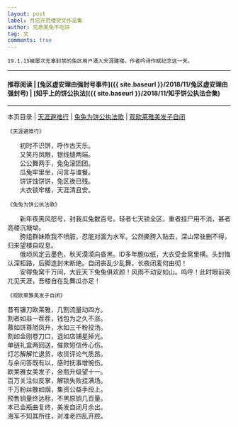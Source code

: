 ```yaml
---
layout: post
label: 月宫开荒楼贺文作品集
author: 荒原美兔不吃饼
tag: 文
comments: true
---
```


    19.1.15被屡次无辜封禁的兔区用户涌入天涯建楼。作者吟诗作赋纪念这一天。

---
#### 推荐阅读 | [兔区虚安理由强封号事件]({{ site.baseurl }}/2018/11/兔区虚安理由强封号) | [知乎上的饼公执法]({{ site.baseurl }}/2018/11/知乎饼公执法合集)
---

本页目录 \| [天涯避难行](#dxjja) \| [兔兔为饼公执法歌](#dxjjb) \| [观欧莱雅美发子自闭](#dxjjc)


<a class="anchor" name="dxjja"></a>

    《天涯避难行》
    
　　初时不识饼，呼作古天乐。  
　　又笑丹凤眼，银线缝两端。  
　　公公舞两手，兔兔滚团团。  
　　瓜兔牢里坐，问言与谁餐。  
　　饼饼蚀饼饼，兔区夜已残。  
　　大衣锁牢楼，天涯清且安。
　　
<a class="anchor" name="dxjjb"></a>

    《兔兔为饼公执法歌》
    
　　新年夜黑风怒号，封我瓜兔数百号。轻者七天锁全区，重者挂尸用不消，甚者高楼沉塘坳。  
　　胯组群妹欺我不喷脏，忍能对面为水军。公然撕胯入贴去，深山常驻删不得，归来望楼自叹息。  
　　俄顷风定云墨色，秋天漠漠向昏黑。ID多年脆似纸，大衣受金窝里横。头封悔认深柜路，后脚连封未断绝。自闭丧乱少乱舞，长夜闭麦何由彻！  
　　安得兔窝千万间，大庇天下兔兔俱欢颜！风雨不动安如山。呜呼！此时眼前突兀见天涯，吾楼自在乱舞瓜亦足！
　　
<a class="anchor" name="dxjjb"></a>

    《观欧莱雅美发子自闭》
    
昔有镰刀欧莱雅，几割流量动四方。
<br>割者如韭一茬茬，钱包为之久不涨。
<br>慕如饼尊旭凤升，水如三千粉投汤。
<br>割如金刚卷刀口，退如店铺星掉光。
<br>单链礼盒两回送，催款短信传心伤。
<br>灯芯解解忙退货，收货评论气质昂。
<br>与余问答既有以，感时抚事增惋伤。
<br>欧莱雅女美发子，金瓶升级望十一。
<br>百万关注似反掌，解锁失败挂满场。
<br>千万粉丝散如烟，集资公益手段上。
<br>预售销量终达标，不黑原销几百量。
<br>本已金瓶曲复终，美发自闭月余出。
<br>海军不知其所往，对准老四乱开腔。